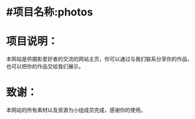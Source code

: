 #项目名称:photos
==============
项目说明：
==============
本网站是供摄影爱好者的交流的网站主页，你可以通过与我们联系分享你的作品，也可以把你的作品交给我们展示。

致谢：
==============
本网站的所有素材以及资源为小组成员完成，感谢你的使用。
